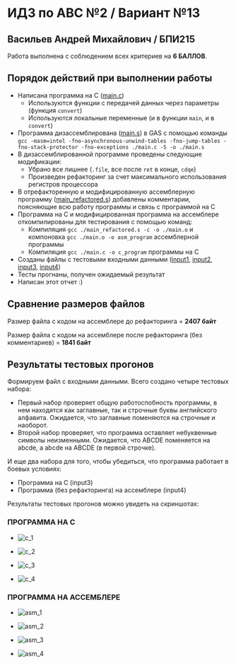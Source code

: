 # ИДЗ по АВС №2 / Вариант №13
## Васильев Андрей Михайлович / БПИ215

Работа выполнена с соблюдением всех критериев на **6 БАЛЛОВ**.

## Порядок действий при выполнении работы
- Написана программа на C ([main.c](https://github.com/makeitokay/avs-ihw-2/blob/master/main.c))
    - Используются функции с передачей данных через параметры (функция `convert`)
    - Используются локальные переменные (и в функции `main`, и в `convert`)
- Программа дизассемблирована ([main.s](https://github.com/makeitokay/avs-ihw-2/blob/master/main.s)) в GAS с помощью команды `gcc -masm=intel -fno-asynchronous-unwind-tables -fno-jump-tables -fno-stack-protector -fno-exceptions ./main.c -S -o ./main.s`
- В дизассемблированной программе проведены следующие модификации:
    - Убрано все лишнее (`.file`, все после `ret` в конце, `cdqe`)
    - Произведен рефакторинг за счет максимального использования регистров процессора
- В отрефакторенную и модифицированную ассемблерную программу ([main_refactored.s](https://github.com/makeitokay/avs-ihw-2/blob/master/main_refactored.s)) добавлены комментарии, поясняющие всю работу программы и связь с программой на C
- Программа на C и модифицированная программа на ассемблере откомпилированы для тестирования с помощью команд:
    - Компиляция `gcc ./main_refactored.s -c -o ./main.o` и компоновка `gcc ./main.o -o asm_program` ассемблерной программы
    - Компиляция `gcc ./main.c -o c_program` программы на C
- Созданы файлы с тестовыми входными данными ([input1](https://github.com/makeitokay/avs-ihw-2/blob/master/input1), [input2](https://github.com/makeitokay/avs-ihw-2/blob/master/input2), [input3](https://github.com/makeitokay/avs-ihw-2/blob/master/input3), [input4](https://github.com/makeitokay/avs-ihw-2/blob/master/input4))
- Тесты прогнаны, получен ожидаемый результат
- Написан этот отчет :)

## Сравнение размеров файлов

Размер файла с кодом на ассемблере до рефакторинга = **2407 байт**

Размер файла с кодом на ассемблере после рефакторинга (без комментариев) = **1841 байт**

## Результаты тестовых прогонов

Формируем файл с входными данными. Всего создано четыре тестовых набора:
- Первый набор проверяет общую работоспобность программы, в нем находятся как заглавные, так и строчные буквы английского алфавита. Ожидается, что заглавные поменяются на строчные и наоборот.
- Второй набор проверяет, что программа оставляет небуквенные символы неизменными. Ожидается, что ABCDE поменяется на abcde, а abcde на ABCDE (в первой строчке).

И еще два набора для того, чтобы убедиться, что программа работает в боевых условиях:
- Программа на С (input3)
- Программа (без рефакторинга) на ассемблере (input4)

Результаты тестовых прогонов можно увидеть на скриншотах:

### ПРОГРАММА НА C

- ![c_1](https://user-images.githubusercontent.com/34311075/201494988-7f283015-ab6a-4be3-82d0-c4badca16ac0.png)

- ![c_2](https://user-images.githubusercontent.com/34311075/201494991-c30d53e8-e7f7-4848-98df-b031509918cc.png)

- ![c_3](https://user-images.githubusercontent.com/34311075/201494997-7128ef46-3931-43c2-a31f-5a8c4eb141d5.png)

- ![c_4](https://user-images.githubusercontent.com/34311075/201495001-0517b28c-94b6-49fe-a3fd-eb1458634022.png)

### ПРОГРАММА НА АССЕМБЛЕРЕ
- ![asm_1](https://user-images.githubusercontent.com/34311075/201495019-e9d8da50-e04e-4c76-abeb-df7988d79833.png)

- ![asm_2](https://user-images.githubusercontent.com/34311075/201495022-1eb364bf-fc4d-479d-96d0-d4703829e7d5.png)

- ![asm_3](https://user-images.githubusercontent.com/34311075/201495023-022c1ca0-1896-40a2-b29b-98ffb4a860bb.png)

- ![asm_4](https://user-images.githubusercontent.com/34311075/201495027-dd76a351-743e-4b74-bfc2-c3bb33b52328.png)
